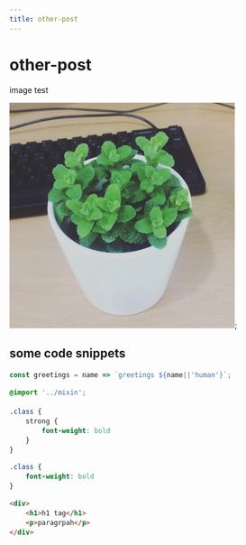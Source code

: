 ```yaml
---
title: other-post
---
```


# other-post

image test

<!-- ![testimage](../images/img_test.jpg) -->
![testimage](https://raw.githubusercontent.com/7ylee/mdfiles/master/images/img_test.jpg);

## some code snippets

``` js
const greetings = name => `greetings ${name||'human'}`;
```

``` scss
@import '../mixin';

.class {
    strong {
        font-weight: bold
    }
}

```

``` css
.class {
    font-weight: bold
}

```

``` html
<div>
    <h1>h1 tag</h1>
    <p>paragrpah</p>
</div>
```

